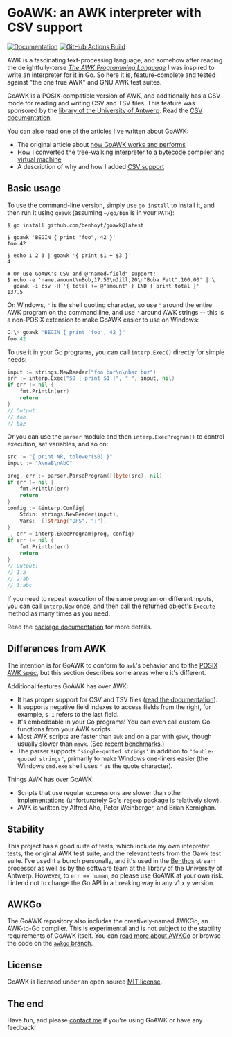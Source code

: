 
# GoAWK: an AWK interpreter with CSV support

[![Documentation](https://pkg.go.dev/badge/github.com/benhoyt/goawk)](https://pkg.go.dev/github.com/benhoyt/goawk)
[![GitHub Actions Build](https://github.com/benhoyt/goawk/workflows/Tests/badge.svg)](https://github.com/benhoyt/goawk/actions/workflows/tests.yml)

AWK is a fascinating text-processing language, and somehow after reading the delightfully-terse [*The AWK Programming Language*](https://ia802309.us.archive.org/25/items/pdfy-MgN0H1joIoDVoIC7/The_AWK_Programming_Language.pdf) I was inspired to write an interpreter for it in Go. So here it is, feature-complete and tested against "the one true AWK" and GNU AWK test suites.

GoAWK is a POSIX-compatible version of AWK, and additionally has a CSV mode for reading and writing CSV and TSV files. This feature was sponsored by the [library of the University of Antwerp](https://www.uantwerpen.be/en/library/). Read the [CSV documentation](https://github.com/benhoyt/goawk/blob/master/csv.md).

You can also read one of the articles I've written about GoAWK:

* The original article about [how GoAWK works and performs](https://benhoyt.com/writings/goawk/)
* How I converted the tree-walking interpreter to a [bytecode compiler and virtual machine](https://benhoyt.com/writings/goawk-compiler-vm/)
* A description of why and how I added [CSV support](https://benhoyt.com/writings/goawk-csv/)


## Basic usage

To use the command-line version, simply use `go install` to install it, and then run it using `goawk` (assuming `~/go/bin` is in your `PATH`):

```shell
$ go install github.com/benhoyt/goawk@latest

$ goawk 'BEGIN { print "foo", 42 }'
foo 42

$ echo 1 2 3 | goawk '{ print $1 + $3 }'
4

# Or use GoAWK's CSV and @"named-field" support:
$ echo -e 'name,amount\nBob,17.50\nJill,20\n"Boba Fett",100.00' | \
  goawk -i csv -H '{ total += @"amount" } END { print total }'
137.5
```

On Windows, `"` is the shell quoting character, so use `"` around the entire AWK program on the command line, and use `'` around AWK strings -- this is a non-POSIX extension to make GoAWK easier to use on Windows:

```powershell
C:\> goawk "BEGIN { print 'foo', 42 }"
foo 42
```

To use it in your Go programs, you can call `interp.Exec()` directly for simple needs:

```go
input := strings.NewReader("foo bar\n\nbaz buz")
err := interp.Exec("$0 { print $1 }", " ", input, nil)
if err != nil {
    fmt.Println(err)
    return
}
// Output:
// foo
// baz
```

Or you can use the `parser` module and then `interp.ExecProgram()` to control execution, set variables, and so on:

```go
src := "{ print NR, tolower($0) }"
input := "A\naB\nAbC"

prog, err := parser.ParseProgram([]byte(src), nil)
if err != nil {
    fmt.Println(err)
    return
}
config := &interp.Config{
    Stdin: strings.NewReader(input),
    Vars:  []string{"OFS", ":"},
}
_, err = interp.ExecProgram(prog, config)
if err != nil {
    fmt.Println(err)
    return
}
// Output:
// 1:a
// 2:ab
// 3:abc
```

If you need to repeat execution of the same program on different inputs, you can call [`interp.New`](https://pkg.go.dev/github.com/benhoyt/goawk/interp#New) once, and then call the returned object's `Execute` method as many times as you need.

Read the [package documentation](https://pkg.go.dev/github.com/benhoyt/goawk) for more details.


## Differences from AWK

The intention is for GoAWK to conform to `awk`'s behavior and to the [POSIX AWK spec](http://pubs.opengroup.org/onlinepubs/9699919799/utilities/awk.html), but this section describes some areas where it's different.

Additional features GoAWK has over AWK:

* It has proper support for CSV and TSV files ([read the documentation](https://github.com/benhoyt/goawk/blob/master/csv.md)).
* It supports negative field indexes to access fields from the right, for example, `$-1` refers to the last field.
* It's embeddable in your Go programs! You can even call custom Go functions from your AWK scripts.
* Most AWK scripts are faster than `awk` and on a par with `gawk`, though usually slower than `mawk`. (See [recent benchmarks](https://benhoyt.com/writings/goawk-compiler-vm/#virtual-machine-results).)
* The parser supports `'single-quoted strings'` in addition to `"double-quoted strings"`, primarily to make Windows one-liners easier (the Windows `cmd.exe` shell uses `"` as the quote character).

Things AWK has over GoAWK:

* Scripts that use regular expressions are slower than other implementations (unfortunately Go's `regexp` package is relatively slow).
* AWK is written by Alfred Aho, Peter Weinberger, and Brian Kernighan.


## Stability

This project has a good suite of tests, which include my own intepreter tests, the original AWK test suite, and the relevant tests from the Gawk test suite. I've used it a bunch personally, and it's used in the [Benthos](https://github.com/benthosdev/benthos) stream processor as well as by the software team at the library of the University of Antwerp. However, to `err == human`, so please use GoAWK at your own risk. I intend not to change the Go API in a breaking way in any v1.x.y version.


## AWKGo

The GoAWK repository also includes the creatively-named AWKGo, an AWK-to-Go compiler. This is experimental and is not subject to the stability requirements of GoAWK itself. You can [read more about AWKGo](https://benhoyt.com/writings/awkgo/) or browse the code on the [`awkgo` branch](https://github.com/benhoyt/goawk/tree/awkgo/awkgo).


## License

GoAWK is licensed under an open source [MIT license](https://github.com/benhoyt/goawk/blob/master/LICENSE.txt).


## The end

Have fun, and please [contact me](https://benhoyt.com/) if you're using GoAWK or have any feedback!
